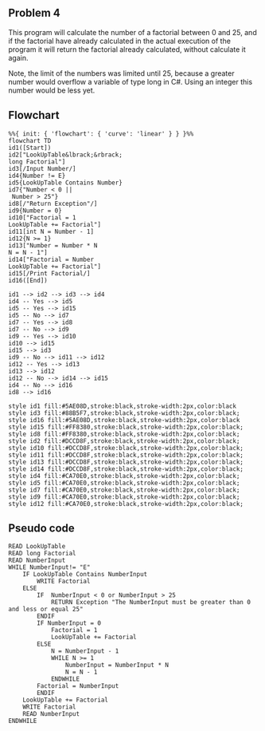 ## Problem 4
This program will calculate the number of a factorial between 0 and 25, and
if the factorial have already calculated in the actual execution of the program it will 
return the factorial already calculated, without calculate it again.

Note, the limit of the numbers was limited until 25, because a greater number would overflow a variable of type long in C#. Using an integer this number would be less yet.

## Flowchart
```mermaid
%%{ init: { 'flowchart': { 'curve': 'linear' } } }%%
flowchart TD
id1([Start])
id2["LookUpTable&lbrack;&rbrack;
long Factorial"]
id3[/Input Number/]
id4{Number != E}
id5{LookUpTable Contains Number}
id7{"Number < 0 ||
 Number > 25"}
id8[/"Return Exception"/]
id9{Number = 0}
id10["Factorial = 1
LookUpTable += Factorial"]
id11[int N = Number - 1]
id12{N >= 1}
id13["Number = Number * N
N = N - 1"]
id14["Factorial = Number
LookUpTable += Factorial"]
id15[/Print Factorial/]
id16([End])

id1 --> id2 --> id3 --> id4
id4 -- Yes --> id5
id5 -- Yes --> id15
id5 -- No --> id7
id7 -- Yes --> id8
id7 -- No --> id9
id9 -- Yes --> id10
id10 --> id15
id15 --> id3
id9 -- No --> id11 --> id12
id12 -- Yes --> id13
id13 --> id12
id12 -- No --> id14 --> id15
id4 -- No --> id16
id8 --> id16

style id1 fill:#5AE08D,stroke:black,stroke-width:2px,color:black
style id3 fill:#88B5F7,stroke:black,stroke-width:2px,color:black;
style id16 fill:#5AE08D,stroke:black,stroke-width:2px,color:black
style id15 fill:#FF8380,stroke:black,stroke-width:2px,color:black;
style id8 fill:#FF8380,stroke:black,stroke-width:2px,color:black;
style id2 fill:#DCCD8F,stroke:black,stroke-width:2px,color:black;
style id10 fill:#DCCD8F,stroke:black,stroke-width:2px,color:black;
style id11 fill:#DCCD8F,stroke:black,stroke-width:2px,color:black;
style id13 fill:#DCCD8F,stroke:black,stroke-width:2px,color:black;
style id14 fill:#DCCD8F,stroke:black,stroke-width:2px,color:black;
style id4 fill:#CA70E0,stroke:black,stroke-width:2px,color:black;
style id5 fill:#CA70E0,stroke:black,stroke-width:2px,color:black;
style id7 fill:#CA70E0,stroke:black,stroke-width:2px,color:black;
style id9 fill:#CA70E0,stroke:black,stroke-width:2px,color:black;
style id12 fill:#CA70E0,stroke:black,stroke-width:2px,color:black;
```

## Pseudo code
```basic
READ LookUpTable
READ long Factorial
READ NumberInput
WHILE NumberInput!= "E"
	IF LookUpTable Contains NumberInput
		WRITE Factorial
	ELSE
		IF 	NumberInput < 0 or NumberInput > 25
			RETURN Exception "The NumberInput must be greater than 0 and less or equal 25"
		ENDIF
		IF NumberInput = 0
			Factorial = 1
			LookUpTable += Factorial
		ELSE
			N = NumberInput - 1
			WHILE N >= 1
				NumberInput = NumberInput * N	
				N = N - 1
			ENDWHILE
		Factorial = NumberInput
		ENDIF
	LookUpTable += Factorial
	WRITE Factorial
	READ NumberInput
ENDWHILE
```




